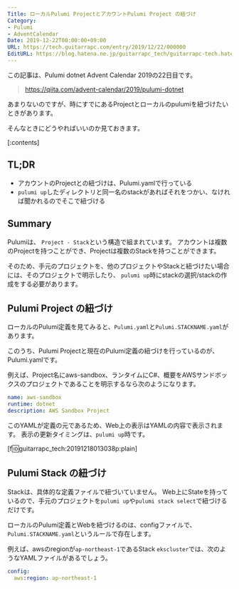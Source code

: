 ```yaml
---
Title: ローカルPulumi ProjectとアカウントPulumi Project の紐づけ
Category:
- Pulumi
- AdventCalendar
Date: 2019-12-22T00:00:00+09:00
URL: https://tech.guitarrapc.com/entry/2019/12/22/000000
EditURL: https://blog.hatena.ne.jp/guitarrapc_tech/guitarrapc-tech.hatenablog.com/atom/entry/26006613485928165
---
```


この記事は、Pulumi dotnet Advent Calendar 2019の22日目です。

> https://qiita.com/advent-calendar/2019/pulumi-dotnet

あまりないのですが、時にすでにあるProjectとローカルのpulumiを紐づけたいときがあります。

そんなときにどうやればいいのか見ておきます。


[:contents]

## TL;DR

* アカウントのProjectとの紐づけは、Pulumi.yamlで行っている
* `pulumi up`したディレクトリと同一名のstackがあればそれをつかい、なければ聞かれるのでそこで紐づける

## Summary

Pulumiは、 `Project - Stack`という構造で組まれています。
アカウントは複数のProjectを持つことができ、Projectは複数のStackを持つことができます。

そのため、手元のプロジェクトを、他のプロジェクトやStackと紐づけたい場合には、そのプロジェクトで明示したり、 `pulumi up`時にstackの選択/stackの作成をする必要があります。

## Pulumi Project の紐づけ

ローカルのPulumi定義を見てみると、`Pulumi.yaml`と`Pulumi.STACKNAME.yaml`があります。

このうち、Pulumi Projectと現在のPulumi定義の紐づけを行っているのが、Pulumi.yamlです。

例えば、Project名にaws-sandbox、ランタイムにC#、概要をAWSサンドボックスのプロジェクトであることを明示するなら次のようになります。

```Pulumi.yaml
name: aws-sandbox
runtime: dotnet
description: AWS Sandbox Project
```

このYAMLが定義の元であるため、Web上の表示はYAMLの内容で表示されます。
表示の更新タイミングは、`pulumi up`時です。

[f:id:guitarrapc_tech:20191218013038p:plain]

## Pulumi Stack の紐づけ

Stackは、具体的な定義ファイルで紐づいていません。
Web上にStateを持っているので、手元のプロジェクトを`pulumi up`や`pulumi stack select`で紐づけるだけです。

ローカルのPulumi定義とWebを紐づけるのは、configファイルで、`Pulumi.STACKNAME.yaml`というルールで存在します。

例えば、awsのregionが`ap-northeast-1`であるStack `ekscluster`では、次のようなYAMLファイルがあるでしょう。

```Pulumi.ekscluster.yaml
config:
  aws:region: ap-northeast-1
```
